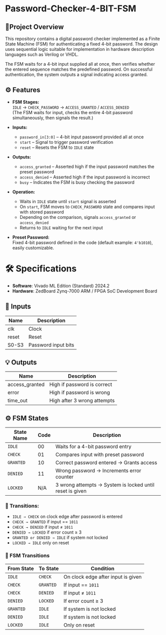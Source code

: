 # Password-Checker-4-BIT-FSM

## 📌Project Overview
This repository contains a digital password checker implemented as a Finite State Machine (FSM) for authenticating a fixed 4-bit password. The design uses sequential logic suitable for implementation in hardware description languages such as Verilog or VHDL.

The FSM waits for a 4-bit input supplied all at once, then verifies whether the entered sequence matches the predefined password. On successful authentication, the system outputs a signal indicating access granted.

## ⚙️ Features

- **FSM Stages:**  
  `IDLE` → `CHECK_PASSWORD` → `ACCESS_GRANTED` / `ACCESS_DENIED`  
  (The FSM waits for input, checks the entire 4-bit password simultaneously, then signals the result.)

- **Inputs:**  
  - `password_in[3:0]` – 4-bit input password provided all at once  
  - `start` – Signal to trigger password verification  
  - `reset` – Resets the FSM to `IDLE` state  

- **Outputs:**  
  - `access_granted` – Asserted high if the input password matches the preset password  
  - `access_denied` – Asserted high if the input password is incorrect  
  - `busy` – Indicates the FSM is busy checking the password  

- **Operation:**  
  - Waits in `IDLE` state until `start` signal is asserted  
  - On `start`, FSM moves to `CHECK_PASSWORD` state and compares input with stored password  
  - Depending on the comparison, signals `access_granted` or `access_denied`  
  - Returns to `IDLE` waiting for the next input  

- **Preset Password:**  
  Fixed 4-bit password defined in the code (default example: `4'b1010`), easily customizable.
# 🛠️ Specifications
- **Software**: Vivado ML Edition (Standard) 2024.2
- **Hardware**: ZedBoard Zynq-7000 ARM / FPGA SoC Development Board
## 🔌 Inputs
| Name   | Description        |
|--------|--------------------|
| clk    | Clock              |
| reset  | Reset              |
| S0-S3  | Password input bits|

## 💡 Outputs
| Name           | Description                  |
|----------------|------------------------------|
| access_granted | High if password is correct  |
| error          | High if password is wrong    |
| time_out         | High after 3 wrong attempts  |

## ⚙️ FSM States

| State Name | Code | Description                                               |
|------------|------|-----------------------------------------------------------|
| `IDLE`     | 00   | Waits for a 4-bit password entry                          |
| `CHECK`    | 01   | Compares input with preset password                       |
| `GRANTED`  | 10   | Correct password entered → Grants access                  |
| `DENIED`   | 11   | Wrong password → Increments error counter                 |
| `LOCKED`   | N/A  | 3 wrong attempts → System is locked until reset is given  |

### 🔄 Transitions:
- `IDLE → CHECK` on clock edge after password is entered
- `CHECK → GRANTED` if input == `1011`
- `CHECK → DENIED` if input ≠ `1011`
- `DENIED → LOCKED` if error count ≥ 3
- `GRANTED or DENIED → IDLE` if system not locked
- `LOCKED → IDLE` only on reset

### 🔄 FSM Transitions

| From State | To State | Condition                         |
|------------|----------|-----------------------------------|
| `IDLE`     | `CHECK`  | On clock edge after input is given |
| `CHECK`    | `GRANTED`| If input == `1011`                |
| `CHECK`    | `DENIED` | If input ≠ `1011`                 |
| `DENIED`   | `LOCKED` | If error count ≥ 3                |
| `GRANTED`  | `IDLE`   | If system is not locked           |
| `DENIED`   | `IDLE`   | If system is not locked           |
| `LOCKED`   | `IDLE`   | Only on reset                     |

